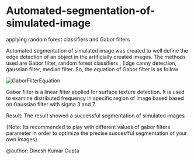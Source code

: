 # Automated-segmentation-of-simulated-image
applying random forest classifiers and Gabor filters

Automated segmentation of simulated image was created to well define the edge detection of an object in
the artificially created images. The methods used are Gabor filter, random forest classifiers , Edge canny detection, gaussian filter, median filter.
So, the equation of Gabor filter is as follow 


 
![GaborFilterEquation](https://user-images.githubusercontent.com/92668089/198814967-adcb551b-5208-41df-8ee5-51d093cc91b1.png)

Gabor filter is a linear filter applied for surface texture detection. It is used to examine distributed frequency in specific region of image based 
based on Gaussian filter with sigma 3 and 7.



Result: The result showed a successful segmentation of simulated images

{Note: Its recommended to play with different values of gabor filters parameter in order to optimize the precise succesfful segmentation of your own images}

@author: Dinesh Kumar Gupta
